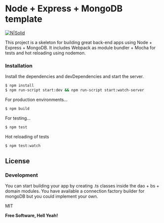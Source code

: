# Node + Express + MongoDB template

[![N|Solid](https://cdn-images-1.medium.com/max/1600/0*kJRU-y-GlI_z0i7o.jpg)](https://nodejs.org/es/)

This project is a skeleton for building great back-end apps using Node + Express + MongoDB. It includes Webpack as module bundler + Mocha for tests and hot reloading using nodemon.


### Installation

Install the dependencies and devDependencies and start the server.

```sh
$ npm install
$ npm run-script start:dev && npm run-script start:watch-server
```

For production environments...

```sh
$ npm build
```
For testing...

```sh
$ npm test
```
Hot reloading of tests

```sh
$ npm test:watch
```
License
----

### Development

You can start building your app by creating .ts classes inside the dao + bs + domain modules. You have available a connection factory builder for mongoDB but you could implement your own.

MIT

**Free Software, Hell Yeah!**
